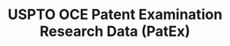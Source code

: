 ---
bigquery: https://console.cloud.google.com/bigquery?p=patents-public-data&d=uspto_oce_pair&page=dataset
citation: 'Graham, S. Marco, A., and Miller, A. (2015). “The USPTO Patent Examination
  Research Dataset: A Window on the Process of Patent Examination.”'
contributors: Graham, S. Marco, A., Miller, A.
cost: None
description: The latest version of PatEx (referred to below as the 2020 release) contains
  detailed information on nearly 11.9 million publicly-viewable provisional and non-provisional
  patent applications to the USPTO and over 4.6 million Patent Cooperation Treaty
  (PCT) applications. It is based on data that OCE downloaded from the Patent Examination
  Data System (PEDS) in April, 2021. The PEDS data are sourced from Public PAIR. The
  first time that OCE used PEDS as the basis of PatEx was for the 2019 release. We
  took the PEDS data and organized it into the familiar PatEx data files, which are
  based on the organization of the Public PAIR portal. The data files include information
  on each application’s characteristics, prosecution history, continuation history,
  claims of foreign priority, patent term adjustment history, publication history,
  and correspondence address information.
documentation: 'For the 2019 and later releases, new technical documentation is available
  https://www.uspto.gov/sites/default/files/documents/PatEx-2019-Technical-Doc.pdf


  A document describing the 2014-2017 data sets is available and can be cited as:
  Graham, Stuart J.H. and Marco, Alan C. and Miller, Richard, The USPTO Patent Examination
  Research Dataset: A Window on the Process of Patent Examination (November 30, 2015).
  Available at SSRN: https://ssrn.com/abstract=2702637.'
last_edit: Mon, 04 Apr 2022 19:06:22 GMT
location: https://www.uspto.gov/ip-policy/economic-research/research-datasets/patent-examination-research-dataset-public-pair
maintained_by: EconomicsData@uspto.gov
related_publications: https://ssrn.com/abstract=29956744, https://ssrn.com/abstract=2702637
schema_fields: '[''correspondence_street_line_1'', ''wipo_pub_date'', ''patent_issue_date'',
  ''foreign_parent_id'', ''child_filing_date'', ''parent_country'', ''file_location'',
  ''earliest_pgpub_date'', ''correspondence_city'', ''disposal_type'', ''correspondence_street_line_2'',
  ''correspondence_country_code'', ''inventor_name_middle'', ''examiner_name_middle'',
  ''inventor_country_name'', ''parent_application_number'', ''correspondence_postal_code'',
  ''inventor_rank'', ''uspc_class'', ''foreign_parent_date'', ''status_description'',
  ''wipo_pub_number'', ''invention_title'', ''event_description'', ''atty_docket_number'',
  ''inventor_country_code'', ''earliest_pgpub_number'', ''inventor_name_last'', ''inventor_region_code'',
  ''aia_first_to_file'', ''application_number_pair'', ''correspondence_region_code'',
  ''correspondence_country_name'', ''parent_filing_date'', ''status_code'', ''inventor_name_first'',
  ''application_type'', ''small_entity_indicator'', ''sequence_number'', ''filing_date'',
  ''application_number'', ''examiner_id'', ''examiner_art_unit'', ''invention_subject_matter'',
  ''file_location_date'', ''appl_status_date'', ''abandon_date'', ''continuation_type'',
  ''correspondence_name_line_2'', ''patent_number'', ''inventor_address_type'', ''examiner_name_last'',
  ''examiner_name_first'', ''uspc_subclass'', ''customer_number'', ''correspondence_region_name'',
  ''child_application_number'', ''event_code'', ''recorded_date'', ''parent_country_code'',
  ''correspondence_name_line_1'', ''appl_status_code'', ''confirm_number'']'
shortname: patex
tags:
- patents
- legal
- history
terms_of_use: 'USPTO’s online databases are not designed or intended to be a source
  for bulk downloads of USPTO data when accessed through the website’s interfaces.
  Individuals, companies, IP addresses, or blocks of IP addresses who, in effect,
  deny or decrease service by generating unusually high numbers of database accesses
  (searches, pages, or hits), whether generated manually or in an automated fashion,
  may be denied access to USPTO servers without notice.


  Bulk data products may be separately obtained from the USPTO, either for free or
  at the cost of dissemination. For details, see information on Electronic Bulk Data
  Products: https://www.uspto.gov/learning-and-resources/electronic-bulk-data-products'
title: USPTO OCE Patent Examination Research Data (PatEx)
uuid: 4342caa7-23af-420c-b2f6-6088f133df6a
---